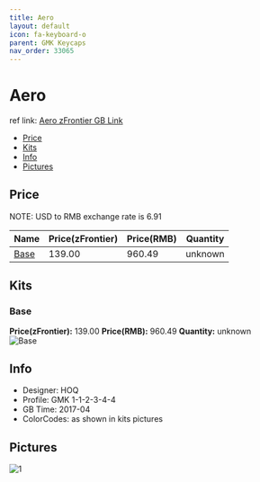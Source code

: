 ```yaml
---
title: Aero
layout: default
icon: fa-keyboard-o
parent: GMK Keycaps
nav_order: 33065
---
```


# Aero

ref link: [Aero zFrontier GB Link](https://en.zfrontier.com/products/gmk-aero)

* [Price](#price)
* [Kits](#kits)
* [Info](#info)
* [Pictures](#pictures)


## Price  
NOTE: USD to RMB exchange rate is 6.91

| Name          | Price(zFrontier)    |  Price(RMB) | Quantity |
| ------------- | ------------ |  ---------- | -------- |
|[Base](#base)|139.00|960.49|unknown|


## Kits
### Base
**Price(zFrontier):** 139.00    **Price(RMB):** 960.49    **Quantity:** unknown  
<img src="{{ 'assets/images/gmk-keycaps/aero/kits_pics/base.jpg' | relative_url }}" alt="Base" class="image featured">


## Info
* Designer: HOQ
* Profile: GMK 1-1-2-3-4-4
* GB Time: 2017-04
* ColorCodes: as shown in kits pictures 


## Pictures
<img src="{{ 'assets/images/gmk-keycaps/aero/rendering_pics/1.jpg' | relative_url }}" alt="1" class="image featured">
